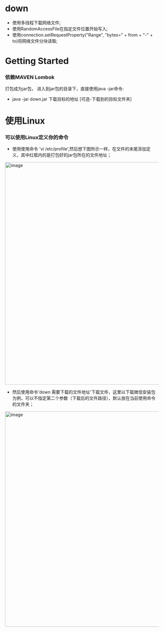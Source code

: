# down
* 使用多线程下载网络文件;
* 使用RandomAccessFile在指定文件位置开始写入;
* 使用connection.setRequestProperty("Range", "bytes=" + from + "-" + to)将网络文件分块读取;
# Getting Started

### 依赖MAVEN Lombok

打包成为jar包，
进入到jar包的目录下，直接使用java -jar命令:
* java -jar down.jar 下载目标的地址 [可选-下载到的目标文件夹]


 # 使用Linux
### 可以使用Linux定义你的命令
* 使用使用命令 'vi /etc/profile',然后想下图所示一样，在文件的末尾添加定义，其中红框内的是打包好的jar包所在的文件地址；
<img width="728" alt="image" src="https://user-images.githubusercontent.com/62022681/222921531-834640b5-0253-4228-82ee-0505342753eb.png">


* 然后使用命令'down 需要下载的文件地址'下载文件，这里以下载微信安装包为例，可以不指定第二个参数（下载后的文件路径），默认放在当前使用命令的文件夹；
<img width="705" alt="image" src="https://user-images.githubusercontent.com/62022681/222921813-1e096f32-8589-41a0-a198-43332da1f714.png">

